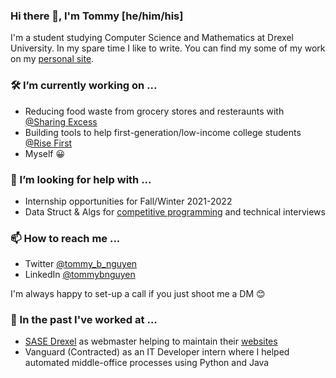 ### Hi there 👋, I'm Tommy [he/him/his]
I'm a student studying Computer Science and Mathematics at Drexel University. In my spare time I like to write. You can find my some of my work on my [personal site](https://tommynguyen.dev/).

### 🛠 I’m currently working on ...
- Reducing food waste from grocery stores and resteraunts with [@Sharing Excess](https://www.sharingexcess.com/)
- Building tools to help first-generation/low-income college students [@Rise First](https://risefirst.org/)
- Myself 😀

### 🤚 I’m looking for help with ...
- Internship opportunities for Fall/Winter 2021-2022
- Data Struct & Algs for [competitive programming](https://www.youtube.com/watch?v=ueNT-w7Oluw) and technical interviews

### 📫 How to reach me ...
- Twitter [@tommy_b_nguyen](https://twitter.com/tommy_b_nguyen)
- LinkedIn [@tommybnguyen](https://www.linkedin.com/in/tommybnguyen/)

I'm always happy to set-up a call if you just shoot me a DM 😊

### 📜 In the past I've worked at ...
- [SASE Drexel](https://sase-drexel.weebly.com/) as webmaster helping to maintain their [websites](https://sase-drexel.github.io/mentorship-profiles/)
- Vanguard (Contracted) as an IT Developer intern where I helped automated middle-office processes using Python and Java

<!--
**tnguyen21/tnguyen21** is a ✨ _special_ ✨ repository because its `README.md` (this file) appears on your GitHub profile.

Here are some ideas to get you started:

- 🔭 I’m currently working on ...
- 🌱 I’m currently learning ...
- 👯 I’m looking to collaborate on ...
- 💬 Ask me about ...
- 📫 How to reach me: ...
- 😄 Pronouns: ...
- ⚡ Fun fact: ...
-->


